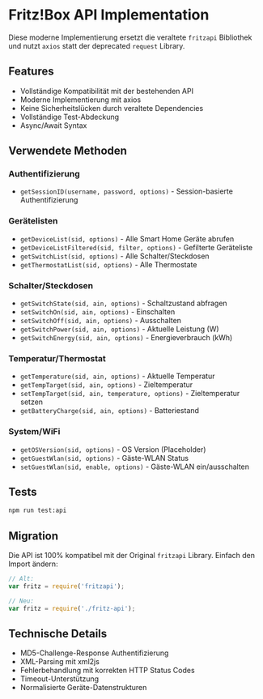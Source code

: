 # Fritz!Box API Implementation

Diese moderne Implementierung ersetzt die veraltete `fritzapi` Bibliothek und nutzt `axios` statt der deprecated `request` Library.

## Features

- Vollständige Kompatibilität mit der bestehenden API
- Moderne Implementierung mit axios
- Keine Sicherheitslücken durch veraltete Dependencies
- Vollständige Test-Abdeckung
- Async/Await Syntax

## Verwendete Methoden

### Authentifizierung
- `getSessionID(username, password, options)` - Session-basierte Authentifizierung

### Gerätelisten
- `getDeviceList(sid, options)` - Alle Smart Home Geräte abrufen
- `getDeviceListFiltered(sid, filter, options)` - Gefilterte Geräteliste
- `getSwitchList(sid, options)` - Alle Schalter/Steckdosen
- `getThermostatList(sid, options)` - Alle Thermostate

### Schalter/Steckdosen
- `getSwitchState(sid, ain, options)` - Schaltzustand abfragen
- `setSwitchOn(sid, ain, options)` - Einschalten
- `setSwitchOff(sid, ain, options)` - Ausschalten
- `getSwitchPower(sid, ain, options)` - Aktuelle Leistung (W)
- `getSwitchEnergy(sid, ain, options)` - Energieverbrauch (kWh)

### Temperatur/Thermostat
- `getTemperature(sid, ain, options)` - Aktuelle Temperatur
- `getTempTarget(sid, ain, options)` - Zieltemperatur
- `setTempTarget(sid, ain, temperature, options)` - Zieltemperatur setzen
- `getBatteryCharge(sid, ain, options)` - Batteriestand

### System/WiFi
- `getOSVersion(sid, options)` - OS Version (Placeholder)
- `getGuestWlan(sid, options)` - Gäste-WLAN Status
- `setGuestWlan(sid, enable, options)` - Gäste-WLAN ein/ausschalten

## Tests

```bash
npm run test:api
```

## Migration

Die API ist 100% kompatibel mit der Original `fritzapi` Library. Einfach den Import ändern:

```javascript
// Alt:
var fritz = require('fritzapi');

// Neu:
var fritz = require('./fritz-api');
```

## Technische Details

- MD5-Challenge-Response Authentifizierung
- XML-Parsing mit xml2js
- Fehlerbehandlung mit korrekten HTTP Status Codes
- Timeout-Unterstützung
- Normalisierte Geräte-Datenstrukturen